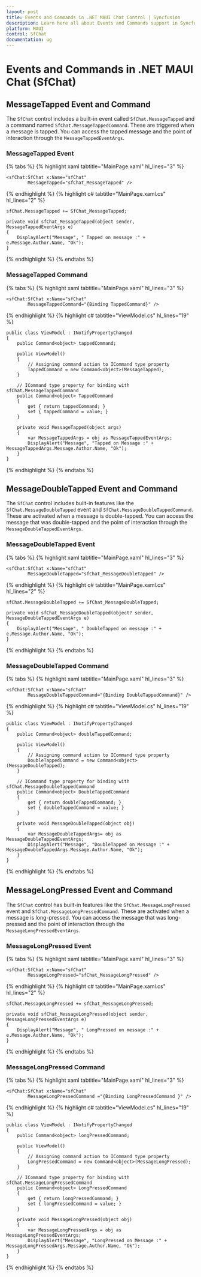 ```yaml
---
layout: post
title: Events and Commands in .NET MAUI Chat Control | Syncfusion
description: Learn here all about Events and Commands support in Syncfusion .NET MAUI Chat (SfChat) control and more.
platform: MAUI
control: SfChat
documentation: ug
---
```


# Events and Commands in .NET MAUI Chat (SfChat)

## MessageTapped Event and Command

The `SfChat` control includes a built-in event called `SfChat.MessageTapped` and a command named `SfChat.MessageTappedCommand`. These are triggered when a message is tapped. You can access the tapped message and the point of interaction through the `MessageTappedEventArgs`. 

### MessageTapped Event

{% tabs %}
{% highlight xaml tabtitle="MainPage.xaml" hl_lines="3" %}

    <sfChat:SfChat x:Name="sfChat"
            MessageTapped="sfChat_MessageTapped" />

{% endhighlight %}
{% highlight c# tabtitle="MainPage.xaml.cs" hl_lines="2" %}
      
    sfChat.MessageTapped += SfChat_MessageTapped;

    private void sfChat_MessageTapped(object sender, MessageTappedEventArgs e)
    {                    
        DisplayAlert("Message", " Tapped on message :" + e.Message.Author.Name, "Ok");
    }

{% endhighlight %}
{% endtabs %}

### MessageTapped Command

{% tabs %}
{% highlight xaml tabtitle="MainPage.xaml" hl_lines="3" %}   

    <sfChat:SfChat x:Name="sfChat"  
            MessageTappedCommand="{Binding TappedCommand}" />

{% endhighlight %}
{% highlight c# tabtitle="ViewModel.cs" hl_lines="19" %}

    public class ViewModel : INotifyPropertyChanged
    {
        public Command<object> tappedCommand;

        public ViewModel()
        {
            // Assigning command action to ICommand type property
            TappedCommand = new Command<object>(MessageTapped);
        }
        
        // ICommand type property for binding with sfChat.MessageTappedCommand
        public Command<object> TappedCommand
        {
            get { return tappedCommand; }
            set { tappedCommand = value; }
        }
        
        private void MessageTapped(object args)
        {
            var MessageTappedArgs = obj as MessageTappedEventArgs;
            DisplayAlert("Message", "Tapped on Message :" + MessageTappedArgs.Message.Author.Name, "Ok");
        }
    }
{% endhighlight %}
{% endtabs %}

## MessageDoubleTapped Event and Command

The `SfChat` control includes built-in features like the `SfChat.MessageDoubleTapped` event and `SfChat.MessageDoubleTappedCommand`. These are activated when a message is double-tapped. You can access the message that was double-tapped and the point of interaction through the `MessageDoubleTappedEventArgs`.

### MessageDoubleTapped Event

{% tabs %}
{% highlight xaml tabtitle="MainPage.xaml" hl_lines="3" %}
    
    <sfChat:SfChat x:Name="sfChat"
            MessageDoubleTapped="sfChat_MessageDoubleTapped" />
        
{% endhighlight %}
{% highlight c# tabtitle="MainPage.xaml.cs" hl_lines="2" %}

    sfChat.MessageDoubleTapped += SfChat_MessageDoubleTapped;            

    private void sfChat_MessageDoubleTapped(object? sender, MessageDoubleTappedEventArgs e)
    {
        DisplayAlert("Message", " DoubleTapped on message :" + e.Message.Author.Name, "Ok");
    }
{% endhighlight %}
{% endtabs %}

### MessageDoubleTapped Command

{% tabs %}
{% highlight xaml tabtitle="MainPage.xaml" hl_lines="3" %}
    
    <sfChat:SfChat x:Name="sfChat"  
            MessageDoubleTappedCommand="{Binding DoubleTappedCommand}" />

{% endhighlight %}
{% highlight c# tabtitle="ViewModel.cs" hl_lines="19" %}

    public class ViewModel : INotifyPropertyChanged
    {
        public Command<object> doubleTappedCommand;

        public ViewModel()
        {
            // Assigning command action to ICommand type property
            DoubleTappedCommand = new Command<object>(MessageDoubleTapped);
        }
        
        // ICommand type property for binding with sfChat.MessageDoubleTappedCommand
        public Command<object> DoubleTappedCommand
        {
            get { return doubleTappedCommand; }
            set { doubleTappedCommand = value; }
        }
        
        private void MessageDoubleTapped(object obj)
        {
            var MessageDoubleTappedArgs= obj as MessageDoubleTappedEventArgs;
            DisplayAlert("Message", "DoubleTapped on Message :" + MessageDoubleTappedArgs.Message.Author.Name, "Ok");
        }
    }
{% endhighlight %}
{% endtabs %}

## MessageLongPressed Event and Command

The `SfChat` control has built-in features like the `SfChat.MessageLongPressed` event and `SfChat.MessageLongPressedCommand`. These are activated when a message is long-pressed. You can access the message that was long-pressed and the point of interaction through the `MessageLongPressedEventArgs`. 

### MessageLongPressed Event

{% tabs %}
{% highlight xaml tabtitle="MainPage.xaml" hl_lines="3" %}

    <sfChat:SfChat x:Name="sfChat"
            MessageLongPressed="sfChat_MessageLongPressed" />

{% endhighlight %}
{% highlight c# tabtitle="MainPage.xaml.cs" hl_lines="2" %}
    
    sfChat.MessageLongPressed += sfChat_MessageLongPressed;

    private void sfChat_MessageLongPressed(object sender, MessageLongPressedEventArgs e)
    {
        DisplayAlert("Message", " LongPressed on message :" + e.Message.Author.Name, "Ok");
    }
{% endhighlight %}
{% endtabs %}

### MessageLongPressed Command

{% tabs %}
{% highlight xaml tabtitle="MainPage.xaml" hl_lines="3" %}
    
    <sfChat:SfChat x:Name="sfChat"  
            MessageLongPressedCommand ="{Binding LongPressedCommand }" />

{% endhighlight %}
{% highlight c# tabtitle="ViewModel.cs" hl_lines="19" %}

    public class ViewModel : INotifyPropertyChanged
    {
        public Command<object> longPressedCommand;

        public ViewModel()
        {
            // Assigning command action to ICommand type property
            LongPressedCommand = new Command<object>(MessageLongPressed);
        }

        // ICommand type property for binding with sfChat.MessageLongPressedCommand
        public Command<object> LongPressedCommand
        {
            get { return longPressedCommand; }
            set { longPressedCommand = value; }
        }

        private void MessageLongPressed(object obj)
        {
            var MessageLongPressedArgs = obj as MessageLongPressedEventArgs;
            DisplayAlert("Message", "LongPressed on Message :" + MessageLongPressedArgs.Message.Author.Name, "Ok");
        }
    }       
{% endhighlight %}
{% endtabs %}
